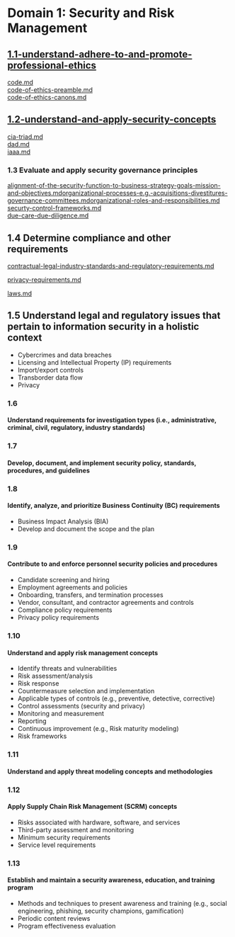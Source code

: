 # Domain 1: Security and Risk Management

## [1.1-understand-adhere-to-and-promote-professional-ethics](../../domain-1/1.1-understand-adhere-to-and-promote-professional-ethics/ "mention")

[code.md](../../domain-1/1.1-understand-adhere-to-and-promote-professional-ethics/code.md "mention")\
[code-of-ethics-preamble.md](../../domain-1/1.1-understand-adhere-to-and-promote-professional-ethics/code-of-ethics-preamble.md "mention")\
[code-of-ethics-canons.md](../../domain-1/1.1-understand-adhere-to-and-promote-professional-ethics/code-of-ethics-canons.md "mention")

## [1.2-understand-and-apply-security-concepts](../../domain-1/1.2-understand-and-apply-security-concepts/ "mention")

[cia-triad.md](../../domain-1/1.2-understand-and-apply-security-concepts/cia-triad.md "mention")\
[dad.md](../../domain-1/1.2-understand-and-apply-security-concepts/dad.md "mention")\
[iaaa.md](../../domain-1/1.2-understand-and-apply-security-concepts/iaaa.md "mention")

### 1.3 Evaluate and apply security governance principles

[alignment-of-the-security-function-to-business-strategy-goals-mission-and-objectives.md](../../domain-1/1.3-evaluate-and-apply-security-governance-principles/alignment-of-the-security-function-to-business-strategy-goals-mission-and-objectives.md "mention")[organizational-processes-e.g.-acquisitions-divestitures-governance-committees.md](../../domain-1/1.3-evaluate-and-apply-security-governance-principles/organizational-processes-e.g.-acquisitions-divestitures-governance-committees.md "mention")[organizational-roles-and-responsibilities.md](../../domain-1/1.3-evaluate-and-apply-security-governance-principles/organizational-roles-and-responsibilities.md "mention")\
[securty-control-frameworks.md](../../domain-1/1.3-evaluate-and-apply-security-governance-principles/securty-control-frameworks.md "mention")\
[due-care-due-diligence.md](../../domain-1/1.3-evaluate-and-apply-security-governance-principles/due-care-due-diligence.md "mention")

## 1.4 Determine compliance and other requirements

[contractual-legal-industry-standards-and-regulatory-requirements.md](../../domain-1/1.4-determine-compliance-and-other-requirements/contractual-legal-industry-standards-and-regulatory-requirements.md "mention")

[privacy-requirements.md](../../domain-1/1.4-determine-compliance-and-other-requirements/privacy-requirements.md "mention")

[laws.md](../../domain-1/1.4-determine-compliance-and-other-requirements/laws.md "mention")

## 1.5 Understand legal and regulatory issues that pertain to information security in a holistic context

* Cybercrimes and data breaches
* Licensing and Intellectual Property (IP) requirements
* Import/export controls
* Transborder data flow
* Privacy

### 1.6

#### Understand requirements for investigation types (i.e., administrative, criminal, civil, regulatory, industry standards)

### 1.7

#### Develop, document, and implement security policy, standards, procedures, and guidelines

### 1.8

#### Identify, analyze, and prioritize Business Continuity (BC) requirements

* Business Impact Analysis (BIA)
* Develop and document the scope and the plan

### 1.9

#### Contribute to and enforce personnel security policies and procedures

* Candidate screening and hiring
* Employment agreements and policies
* Onboarding, transfers, and termination processes
* Vendor, consultant, and contractor agreements and controls
* Compliance policy requirements
* Privacy policy requirements

### 1.10

#### Understand and apply risk management concepts

* Identify threats and vulnerabilities
* Risk assessment/analysis
* Risk response
* Countermeasure selection and implementation
* Applicable types of controls (e.g., preventive, detective, corrective)
* Control assessments (security and privacy)
* Monitoring and measurement
* Reporting
* Continuous improvement (e.g., Risk maturity modeling)
* Risk frameworks

### 1.11

#### Understand and apply threat modeling concepts and methodologies

### 1.12

#### Apply Supply Chain Risk Management (SCRM) concepts

* Risks associated with hardware, software, and services
* Third-party assessment and monitoring
* Minimum security requirements
* Service level requirements

### 1.13

#### Establish and maintain a security awareness, education, and training program

* Methods and techniques to present awareness and training (e.g., social engineering, phishing, security champions, gamification)
* Periodic content reviews
* Program effectiveness evaluation
